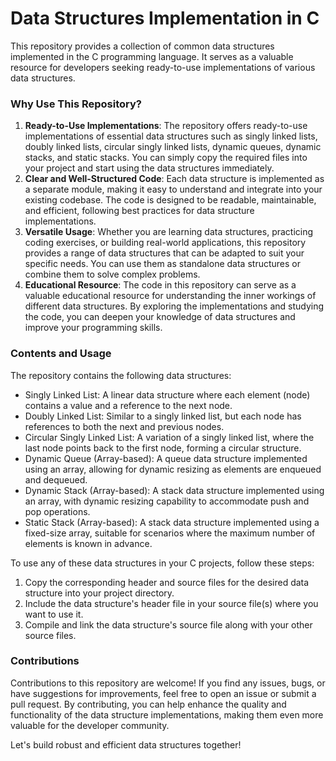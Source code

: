 # Data Structures Implementation in C

This repository provides a collection of common data structures implemented in the C programming language. It serves as a valuable resource for developers seeking ready-to-use implementations of various data structures.

### Why Use This Repository?

1. **Ready-to-Use Implementations**: The repository offers ready-to-use implementations of essential data structures such as singly linked lists, doubly linked lists, circular singly linked lists, dynamic queues, dynamic stacks, and static stacks. You can simply copy the required files into your project and start using the data structures immediately.
2. **Clear and Well-Structured Code**: Each data structure is implemented as a separate module, making it easy to understand and integrate into your existing codebase. The code is designed to be readable, maintainable, and efficient, following best practices for data structure implementations.
3. **Versatile Usage**: Whether you are learning data structures, practicing coding exercises, or building real-world applications, this repository provides a range of data structures that can be adapted to suit your specific needs. You can use them as standalone data structures or combine them to solve complex problems.
4. **Educational Resource**: The code in this repository can serve as a valuable educational resource for understanding the inner workings of different data structures. By exploring the implementations and studying the code, you can deepen your knowledge of data structures and improve your programming skills.

### Contents and Usage

The repository contains the following data structures:

- Singly Linked List: A linear data structure where each element (node) contains a value and a reference to the next node.
- Doubly Linked List: Similar to a singly linked list, but each node has references to both the next and previous nodes.
- Circular Singly Linked List: A variation of a singly linked list, where the last node points back to the first node, forming a circular structure.
- Dynamic Queue (Array-based): A queue data structure implemented using an array, allowing for dynamic resizing as elements are enqueued and dequeued.
- Dynamic Stack (Array-based): A stack data structure implemented using an array, with dynamic resizing capability to accommodate push and pop operations.
- Static Stack (Array-based): A stack data structure implemented using a fixed-size array, suitable for scenarios where the maximum number of elements is known in advance.

To use any of these data structures in your C projects, follow these steps:

1. Copy the corresponding header and source files for the desired data structure into your project directory.
2. Include the data structure's header file in your source file(s) where you want to use it.
3. Compile and link the data structure's source file along with your other source files.

### Contributions

Contributions to this repository are welcome! If you find any issues, bugs, or have suggestions for improvements, feel free to open an issue or submit a pull request. By contributing, you can help enhance the quality and functionality of the data structure implementations, making them even more valuable for the developer community.

Let's build robust and efficient data structures together!